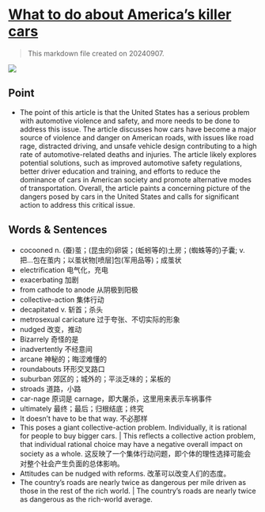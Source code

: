 # [What to do about America’s killer cars](https://archive.is/8CVyj)

> This markdown file created on 20240907.

![](https://archive.is/8CVyj/ffa460ecf73c090d4c14417db870049048c49d24.avif)

## Point

- The point of this article is that the United States has a serious problem with automotive violence and safety, and more needs to be done to address this issue. The article discusses how cars have become a major source of violence and danger on American roads, with issues like road rage, distracted driving, and unsafe vehicle design contributing to a high rate of automotive-related deaths and injuries. The article likely explores potential solutions, such as improved automotive safety regulations, better driver education and training, and efforts to reduce the dominance of cars in American society and promote alternative modes of transportation. Overall, the article paints a concerning picture of the dangers posed by cars in the United States and calls for significant action to address this critical issue.

## Words & Sentences

- cocooned n. (蚕)茧；(昆虫的)卵袋；(蚯蚓等的)土房；(蜘蛛等的)子囊; v. 把…包在茧内；以茧状物[喷层]包(军用品等)；成茧状
- electrification 电气化，充电
- exacerbating 加剧
- from cathode to anode 从阴极到阳极
- collective-action 集体行动
- decapitated v. 斩首；杀头
- metrosexual caricature 过于夸张、不切实际的形象
- nudged 改变，推动
- Bizarrely 奇怪的是
- inadvertently 不经意间
- arcane 神秘的；晦涩难懂的
- roundabouts 环形交叉路口
- suburban 郊区的；城外的；平淡乏味的；呆板的
- stroads 道路，小路
- car-nage 原词是 carnage，即大屠杀，这里用来表示车祸事件
- ultimately 最终；最后；归根结底；终究
- It doesn’t have to be that way. 不必那样
- This poses a giant collective-action problem. Individually, it is rational for people to buy bigger cars. | This reflects a collective action problem, that individual rational choice may have a negative overall impact on society as a whole. 这反映了一个集体行动问题，即个体的理性选择可能会对整个社会产生负面的总体影响。
- Attitudes can be nudged with reforms. 改革可以改变人们的态度。
- The country’s roads are nearly twice as dangerous per mile driven as those in the rest of the rich world. | The country’s roads are nearly twice as dangerous as the rich-world average.
